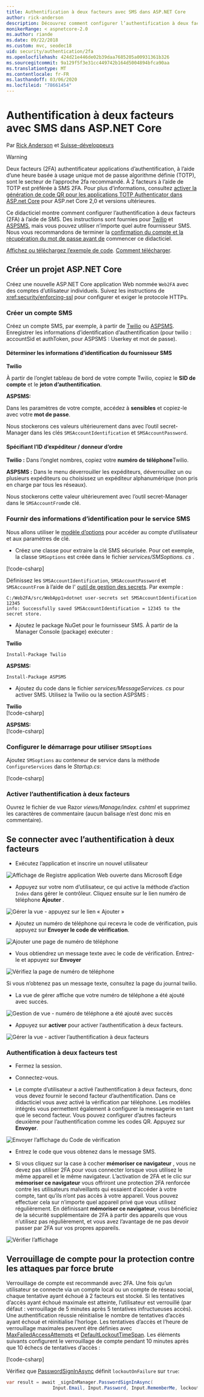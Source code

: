 ```yaml
---
title: Authentification à deux facteurs avec SMS dans ASP.NET Core
author: rick-anderson
description: Découvrez comment configurer l’authentification à deux facteurs (2FA) avec une application ASP.NET Core.
monikerRange: < aspnetcore-2.0
ms.author: riande
ms.date: 09/22/2018
ms.custom: mvc, seodec18
uid: security/authentication/2fa
ms.openlocfilehash: 424d21e446de02b39daa7685205a00931361b326
ms.sourcegitcommit: 9a129f5f3e31cc449742b164d5004894bfca90aa
ms.translationtype: MT
ms.contentlocale: fr-FR
ms.lasthandoff: 03/06/2020
ms.locfileid: "78661454"
---
```

# <a name="two-factor-authentication-with-sms-in-aspnet-core"></a>Authentification à deux facteurs avec SMS dans ASP.NET Core

Par [Rick Anderson](https://twitter.com/RickAndMSFT) et [Suisse-développeurs](https://github.com/Swiss-Devs)

>[!WARNING]
> Deux facteurs (2FA) authentificateur applications d’authentification, à l’aide d’une heure basée à usage unique mot de passe algorithme définie (TOTP), sont le secteur de l’approche 2fa recommandé. À 2 facteurs à l’aide de TOTP est préférée à SMS 2FA. Pour plus d’informations, consultez [activer la génération de code QR pour les applications TOTP Authenticator dans ASP.net Core](xref:security/authentication/identity-enable-qrcodes) pour ASP.net Core 2,0 et versions ultérieures.

Ce didacticiel montre comment configurer l’authentification à deux facteurs (2FA) à l’aide de SMS. Des instructions sont fournies pour [Twilio](https://www.twilio.com/) et [ASPSMS](https://www.aspsms.com/asp.net/identity/core/testcredits/), mais vous pouvez utiliser n’importe quel autre fournisseur SMS. Nous vous recommandons de terminer la [confirmation du compte et la récupération du mot de passe avant de](xref:security/authentication/accconfirm) commencer ce didacticiel.

[Affichez ou téléchargez l’exemple de code](https://github.com/dotnet/AspNetCore.Docs/tree/master/aspnetcore/security/authentication/2fa/sample/Web2FA). [Comment télécharger](xref:index#how-to-download-a-sample).

## <a name="create-a-new-aspnet-core-project"></a>Créer un projet ASP.NET Core

Créez une nouvelle ASP.NET Core application Web nommée `Web2FA` avec des comptes d’utilisateur individuels. Suivez les instructions de <xref:security/enforcing-ssl> pour configurer et exiger le protocole HTTPs.

### <a name="create-an-sms-account"></a>Créer un compte SMS

Créez un compte SMS, par exemple, à partir de [Twilio](https://www.twilio.com/) ou [ASPSMS](https://www.aspsms.com/asp.net/identity/core/testcredits/). Enregistrer les informations d’identification d’authentification (pour twilio : accountSid et authToken, pour ASPSMS : Userkey et mot de passe).

#### <a name="figuring-out-sms-provider-credentials"></a>Déterminer les informations d’identification du fournisseur SMS

**Twilio**

À partir de l’onglet tableau de bord de votre compte Twilio, copiez le **SID de compte** et le **jeton d’authentification**.

**ASPSMS:**

Dans les paramètres de votre compte, accédez à **sensibles** et copiez-le avec votre **mot de passe**.

Nous stockerons ces valeurs ultérieurement dans avec l’outil secret-Manager dans les clés `SMSAccountIdentification` et `SMSAccountPassword`.

#### <a name="specifying-senderid--originator"></a>Spécifiant l’ID d’expéditeur / donneur d’ordre

**Twilio :** Dans l’onglet nombres, copiez votre **numéro de téléphone**Twilio.

**ASPSMS :** Dans le menu déverrouiller les expéditeurs, déverrouillez un ou plusieurs expéditeurs ou choisissez un expéditeur alphanumérique (non pris en charge par tous les réseaux).

Nous stockerons cette valeur ultérieurement avec l’outil secret-Manager dans le `SMSAccountFrom`de clé.

### <a name="provide-credentials-for-the-sms-service"></a>Fournir des informations d’identification pour le service SMS

Nous allons utiliser le [modèle d’options](xref:fundamentals/configuration/options) pour accéder au compte d’utilisateur et aux paramètres de clé.

* Créez une classe pour extraire la clé SMS sécurisée. Pour cet exemple, la classe `SMSoptions` est créée dans le fichier *services/SMSoptions. cs* .

[!code-csharp[](2fa/sample/Web2FA/Services/SMSoptions.cs)]

Définissez les `SMSAccountIdentification`, `SMSAccountPassword` et `SMSAccountFrom` à l’aide de l' [outil de gestion des secrets](xref:security/app-secrets). Par exemple :

```none
C:/Web2FA/src/WebApp1>dotnet user-secrets set SMSAccountIdentification 12345
info: Successfully saved SMSAccountIdentification = 12345 to the secret store.
```

* Ajoutez le package NuGet pour le fournisseur SMS. À partir de la Manager Console (package) exécuter :

**Twilio**

`Install-Package Twilio`

**ASPSMS:**

`Install-Package ASPSMS`

* Ajoutez du code dans le fichier *services/MessageServices. cs* pour activer SMS. Utilisez la Twilio ou la section ASPSMS :

**Twilio**  
[!code-csharp[](2fa/sample/Web2FA/Services/MessageServices_twilio.cs)]

**ASPSMS:**  
[!code-csharp[](2fa/sample/Web2FA/Services/MessageServices_ASPSMS.cs)]

### <a name="configure-startup-to-use-smsoptions"></a>Configurer le démarrage pour utiliser `SMSoptions`

Ajoutez `SMSoptions` au conteneur de service dans la méthode `ConfigureServices` dans le *Startup.cs*:

[!code-csharp[](2fa/sample/Web2FA/Startup.cs?name=snippet1&highlight=4)]

### <a name="enable-two-factor-authentication"></a>Activer l’authentification à deux facteurs

Ouvrez le fichier de vue Razor *views/Manage/index. cshtml* et supprimez les caractères de commentaire (aucun balisage n’est donc mis en commentaire).

## <a name="log-in-with-two-factor-authentication"></a>Se connecter avec l’authentification à deux facteurs

* Exécutez l’application et inscrire un nouvel utilisateur

![Affichage de Registre application Web ouverte dans Microsoft Edge](2fa/_static/login2fa1.png)

* Appuyez sur votre nom d’utilisateur, ce qui active la méthode d’action `Index` dans gérer le contrôleur. Cliquez ensuite sur le lien numéro de téléphone **Ajouter** .

![Gérer la vue - appuyez sur le lien « Ajouter »](2fa/_static/login2fa2.png)

* Ajoutez un numéro de téléphone qui recevra le code de vérification, puis appuyez sur **Envoyer le code de vérification**.

![Ajouter une page de numéro de téléphone](2fa/_static/login2fa3.png)

* Vous obtiendrez un message texte avec le code de vérification. Entrez-le et appuyez sur **Envoyer**

![Vérifiez la page de numéro de téléphone](2fa/_static/login2fa4.png)

Si vous n’obtenez pas un message texte, consultez la page du journal twilio.

* La vue de gérer affiche que votre numéro de téléphone a été ajouté avec succès.

![Gestion de vue - numéro de téléphone a été ajouté avec succès](2fa/_static/login2fa5.png)

* Appuyez sur **activer** pour activer l’authentification à deux facteurs.

![Gérer la vue - activer l’authentification à deux facteurs](2fa/_static/login2fa6.png)

### <a name="test-two-factor-authentication"></a>Authentification à deux facteurs test

* Fermez la session.

* Connectez-vous.

* Le compte d’utilisateur a activé l’authentification à deux facteurs, donc vous devez fournir le second facteur d’authentification. Dans ce didacticiel vous avez activé la vérification par téléphone. Les modèles intégrés vous permettent également à configurer la messagerie en tant que le second facteur. Vous pouvez configurer d’autres facteurs deuxième pour l’authentification comme les codes QR. Appuyez sur **Envoyer**.

![Envoyer l’affichage du Code de vérification](2fa/_static/login2fa7.png)

* Entrez le code que vous obtenez dans le message SMS.

* Si vous cliquez sur la case à cocher **mémoriser ce navigateur** , vous ne devez pas utiliser 2FA pour vous connecter lorsque vous utilisez le même appareil et le même navigateur. L’activation de 2FA et le clic sur **mémoriser ce navigateur** vous offriront une protection 2FA renforcée contre les utilisateurs malveillants qui essaient d’accéder à votre compte, tant qu’ils n’ont pas accès à votre appareil. Vous pouvez effectuer cela sur n’importe quel appareil privé que vous utilisez régulièrement. En définissant **mémoriser ce navigateur**, vous bénéficiez de la sécurité supplémentaire de 2FA à partir des appareils que vous n’utilisez pas régulièrement, et vous avez l’avantage de ne pas devoir passer par 2FA sur vos propres appareils.

![Vérifier l’affichage](2fa/_static/login2fa8.png)

## <a name="account-lockout-for-protecting-against-brute-force-attacks"></a>Verrouillage de compte pour la protection contre les attaques par force brute

Verrouillage de compte est recommandé avec 2FA. Une fois qu’un utilisateur se connecte via un compte local ou un compte de réseau social, chaque tentative ayant échoué à 2 facteurs est stocké. Si les tentatives d’accès ayant échoué maximale est atteinte, l’utilisateur est verrouillé (par défaut : verrouillage de 5 minutes après 5 tentatives infructueuses accès). Une authentification réussie réinitialise le nombre de tentatives d’accès ayant échoué et réinitialise l’horloge. Les tentatives d’accès et l’heure de verrouillage maximales peuvent être définies avec [MaxFailedAccessAttempts](/dotnet/api/microsoft.aspnetcore.identity.lockoutoptions.maxfailedaccessattempts) et [DefaultLockoutTimeSpan](/dotnet/api/microsoft.aspnetcore.identity.lockoutoptions.defaultlockouttimespan). Les éléments suivants configurent le verrouillage de compte pendant 10 minutes après que 10 échecs de tentatives d’accès :

[!code-csharp[](2fa/sample/Web2FA/Startup.cs?name=snippet2&highlight=13-17)]

Vérifiez que [PasswordSignInAsync](/dotnet/api/microsoft.aspnetcore.identity.signinmanager-1.passwordsigninasync) définit `lockoutOnFailure` sur `true`:

```csharp
var result = await _signInManager.PasswordSignInAsync(
                 Input.Email, Input.Password, Input.RememberMe, lockoutOnFailure: true);
```
